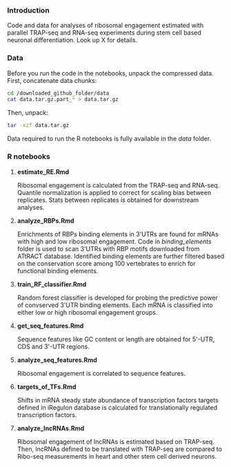 ### Introduction
Code and data for analyses of ribosomal engagement estimated with parallel TRAP-seq and RNA-seq experiments during stem cell based neuronal differentiation. Look up X for details.

### Data
Before you run the code in the notebooks, unpack the compressed data.
First, concatenate data chunks:
```bash
cd /downloaded_github_folder/data
cat data.tar.gz.part_* > data.tar.gz
```
Then, unpack:
```bash
tar -xzf data.tar.gz
```
Data required to run the R notebooks is fully available in the *data* folder.

### R notebooks
1. **estimate_RE.Rmd**

   Ribosomal engagement is calculated from the TRAP-seq and RNA-seq. Quantile normalization is applied to correct for scaling bias between replicates. Stats between replicates is obtained for downstream analyses.
2. **analyze_RBPs.Rmd**

   Enrichments of RBPs binding elements in 3'UTRs are found for mRNAs with high and low ribosomal engagement. Code in *binding_elements* folder is used to scan 3'UTRs with RBP motifs downloaded from ATtRACT database. Identified binding elements are further filtered based on the conservation score among 100 vertebrates to enrich for functional binding elements.
3. **train_RF_classifier.Rmd**

   Random forest classifier is developed for probing the predictive power of convserved 3'UTR binding elements. Each mRNA is classified into either low or high ribosomal engagement groups. 
4. **get_seq_features.Rmd**

   Sequence features like GC content or length are obtained for 5'-UTR, CDS and 3'-UTR regions.
5. **analyze_seq_features.Rmd**

   Ribosomal engagement is correlated to sequence features.
6. **targets_of_TFs.Rmd**

   Shifts in mRNA steady state abundance of transcription factors targets defined in iRegulon database is calculated for translationally regulated transcription factors.
7. **analyze_lncRNAs.Rmd**

   Ribosomal engagement of lncRNAs is estimated based on TRAP-seq. Then, lncRNAs defined to be translated with TRAP-seq are compared to Ribo-seq measurements in heart and other stem cell derived neurons.
